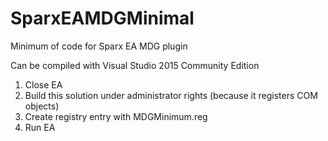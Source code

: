 # SparxEAMDGMinimal

Minimum of code for Sparx EA MDG plugin

Can be compiled with Visual Studio 2015 Community Edition

1. Close EA
2. Build this solution under administrator rights (because it registers COM objects)
3. Create registry entry with MDGMinimum.reg
4. Run EA
